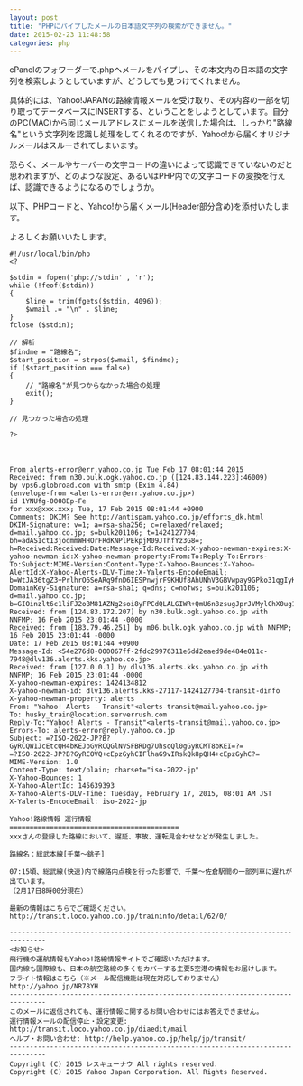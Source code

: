 ```yaml
---
layout: post
title: "PHPにパイプしたメールの日本語文字列の検索ができません。"
date: 2015-02-23 11:48:58
categories: php
---
```

<p>cPanelのフォワーダーで.phpへメールをパイプし、その本文内の日本語の文字列を検索しようとしていますが、どうしても見つけてくれません。</p>

<p>具体的には、Yahoo!JAPANの路線情報メールを受け取り、その内容の一部を切り取ってデータベースにINSERTする、ということをしようとしています。自分のPC(MAC)から同じメールアドレスにメールを送信した場合は、しっかり"路線名"という文字列を認識し処理をしてくれるのですが、Yahoo!から届くオリジナルメールはスルーされてしまいます。</p>

<p>恐らく、メールやサーバーの文字コードの違いによって認識できていないのだと思われますが、どのような設定、あるいはPHP内での文字コードの変換を行えば、認識できるようになるのでしょうか。</p>

<p>以下、PHPコードと、Yahoo!から届くメール(Header部分含め)を添付いたします。</p>

<p>よろしくお願いいたします。</p>

<pre><code>#!/usr/local/bin/php
&lt;?

$stdin = fopen('php://stdin' , 'r');
while (!feof($stdin))
{
    $line = trim(fgets($stdin, 4096));
    $wmail .= "\n" . $line;
}
fclose ($stdin);

// 解析
$findme = "路線名";
$start_position = strpos($wmail, $findme);
if ($start_position === false) 
{
    // "路線名"が見つからなかった場合の処理
    exit();
}

// 見つかった場合の処理

?&gt;
</code></pre>

<p>　</p>

<pre><code>From alerts-error@err.yahoo.co.jp Tue Feb 17 08:01:44 2015
Received: from n30.bulk.ogk.yahoo.co.jp ([124.83.144.223]:46009)
by vps6.globroad.com with smtp (Exim 4.84)
(envelope-from &lt;alerts-error@err.yahoo.co.jp&gt;)
id 1YNUfg-0008Ep-Fe
for xxx@xxx.xxx; Tue, 17 Feb 2015 08:01:44 +0900
Comments: DKIM? See http://antispam.yahoo.co.jp/efforts_dk.html
DKIM-Signature: v=1; a=rsa-sha256; c=relaxed/relaxed; d=mail.yahoo.co.jp; s=bulk201106; t=1424127704; bh=adAS1ct13jodmmWHHOrFRdKNPlPEkpjM09JThfYz3G8=; h=Received:Received:Date:Message-Id:Received:X-yahoo-newman-expires:X-yahoo-newman-id:X-yahoo-newman-property:From:To:Reply-To:Errors-To:Subject:MIME-Version:Content-Type:X-Yahoo-Bounces:X-Yahoo-AlertId:X-Yahoo-Alerts-DLV-Time:X-Yalerts-EncodeEmail; b=WtJA36tgZ3+PrlhrO6SeARq9fnD6IESPnwjrF9KHUf8AhUNhV3GBVwpay9GPko31qgIyKGVvqmrdj/D9XuIVKfDHCg95lmAuVYWLuD32EWY9GEDsgaGXlQFuUeI5Co83pI9UhUcyAZP/NICxnvmfftsxI6IFfL9hLZXO/Hhz898=
DomainKey-Signature: a=rsa-sha1; q=dns; c=nofws; s=bulk201106; d=mail.yahoo.co.jp;
b=GIOinzlt6c1liFJ2oBM81AZNg2soi8yFPCdQLALGIWR+QmU6n8zsugJprJVMylChX0ug1pxeXRjxJ3Wp/DVgcsoKrueJZTEDIglj9vJoixXhyp0q75hW3Soi5cj5m7hhmTsZweil3FEl2NWKdFC2le1ohnfmmXVr8XH09VVzekw=;
Received: from [124.83.172.207] by n30.bulk.ogk.yahoo.co.jp with NNFMP; 16 Feb 2015 23:01:44 -0000
Received: from [183.79.46.251] by m06.bulk.ogk.yahoo.co.jp with NNFMP; 16 Feb 2015 23:01:44 -0000
Date: 17 Feb 2015 08:01:44 +0900
Message-Id: &lt;54e276d8-000067ff-2fdc29976311e6dd2eaed9de484e011c-7948@dlv136.alerts.kks.yahoo.co.jp&gt;
Received: from [127.0.0.1] by dlv136.alerts.kks.yahoo.co.jp with NNFMP; 16 Feb 2015 23:01:44 -0000
X-yahoo-newman-expires: 1424134812
X-yahoo-newman-id: dlv136.alerts.kks-27117-1424127704-transit-dinfo
X-yahoo-newman-property: alerts
From: "Yahoo! Alerts - Transit"&lt;alerts-transit@mail.yahoo.co.jp&gt;
To: husky_train@location.serverrush.com
Reply-To:"Yahoo! Alerts - Transit"&lt;alerts-transit@mail.yahoo.co.jp&gt;
Errors-To: alerts-error@reply.yahoo.co.jp
Subject: =?ISO-2022-JP?B?GyRCQW1JcEtcQH4bKEJbGyRCQGlNVSFBRDg7UhsoQl0gGyRCMT8bKEI=?=
=?ISO-2022-JP?B?GyRCOVQ+cEpzGyhCIFlhaG9vIRskQk8pQH4+cEpzGyhC?=
MIME-Version: 1.0
Content-Type: text/plain; charset="iso-2022-jp"
X-Yahoo-Bounces: 1
X-Yahoo-AlertId: 145639393
X-Yahoo-Alerts-DLV-Time: Tuesday, February 17, 2015, 08:01 AM JST
X-Yalerts-EncodeEmail: iso-2022-jp

Yahoo!路線情報 運行情報
==========================================
xxxさんの登録した路線において、遅延、事故、運転見合わせなどが発生しました。

路線名：総武本線[千葉〜銚子]

07:15頃、総武線(快速)内で線路内点検を行った影響で、千葉〜佐倉駅間の一部列車に遅れが出ています。
（2月17日8時00分現在）

最新の情報はこちらでご確認ください。
http://transit.loco.yahoo.co.jp/traininfo/detail/62/0/

-------------------------------------------------------------------------------
&lt;お知らせ&gt;
飛行機の運航情報もYahoo!路線情報サイトでご確認いただけます。
国内線も国際線も、日本の航空路線の多くをカバーする主要5空港の情報をお届けします。
フライト情報はこちら（※メール配信機能は現在対応しておりません）
http://yahoo.jp/NR78YH
-------------------------------------------------------------------------------
このメールに返信されても、運行情報に関するお問い合わせにはお答えできません。
運行情報メールの配信停止・設定変更: http://transit.loco.yahoo.co.jp/diaedit/mail
ヘルプ・お問い合わせ: http://help.yahoo.co.jp/help/jp/transit/
-------------------------------------------------------------------------------
Copyright (C) 2015 レスキューナウ All rights reserved.
Copyright (C) 2015 Yahoo Japan Corporation. All Rights Reserved.
</code></pre>
